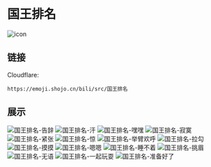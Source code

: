 # 国王排名
![icon](https://emoji.shojo.cn/bili/src/国王排名/icon.png)
## 链接
Cloudflare:
```
https://emoji.shojo.cn/bili/src/国王排名
```
## 展示
![国王排名-告辞](https://emoji.shojo.cn/bili/src/国王排名/国王排名-告辞.png)
![国王排名-汗](https://emoji.shojo.cn/bili/src/国王排名/国王排名-汗.png)
![国王排名-嘿嘿](https://emoji.shojo.cn/bili/src/国王排名/国王排名-嘿嘿.png)
![国王排名-寂寞](https://emoji.shojo.cn/bili/src/国王排名/国王排名-寂寞.png)
![国王排名-紧张](https://emoji.shojo.cn/bili/src/国王排名/国王排名-紧张.png)
![国王排名-惊](https://emoji.shojo.cn/bili/src/国王排名/国王排名-惊.png)
![国王排名-举臂欢呼](https://emoji.shojo.cn/bili/src/国王排名/国王排名-举臂欢呼.png)
![国王排名-拉勾](https://emoji.shojo.cn/bili/src/国王排名/国王排名-拉勾.png)
![国王排名-摸摸](https://emoji.shojo.cn/bili/src/国王排名/国王排名-摸摸.png)
![国王排名-嗯嗯](https://emoji.shojo.cn/bili/src/国王排名/国王排名-嗯嗯.png)
![国王排名-睡不着](https://emoji.shojo.cn/bili/src/国王排名/国王排名-睡不着.png)
![国王排名-挑眉](https://emoji.shojo.cn/bili/src/国王排名/国王排名-挑眉.png)
![国王排名-无语](https://emoji.shojo.cn/bili/src/国王排名/国王排名-无语.png)
![国王排名-一起玩耍](https://emoji.shojo.cn/bili/src/国王排名/国王排名-一起玩耍.png)
![国王排名-准备好了](https://emoji.shojo.cn/bili/src/国王排名/国王排名-准备好了.png)
